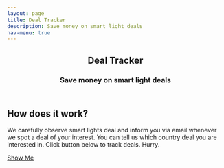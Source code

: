 ```yaml
---
layout: page
title: Deal Tracker
description: Save money on smart light deals
nav-menu: true
---
```


<!-- Main -->
<div id="main" class="alt">

<!-- One -->
<section id="one">
	<div class="inner">
		<header class="major">
			<h1>Deal Tracker</h1>
			<h3>Save money on smart light deals</h3>
		</header>

<!-- Content -->
<h2 id="content">How does it work?</h2>
<p>We carefully observe smart lights deal and inform you via email whenever we spot a deal of your interest. You can tell us which country deal you are interested in. Click button below to track deals. Hurry.</p>

<a href="http://bit.ly/2R8N21P" class="button big" data-position="center center">Show Me</a>
